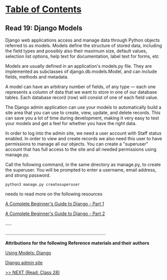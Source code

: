 # [Table of Contents](https://wondwosentsige.github.io/code-401-reading-notes/Home)

## Read 19: Django Models

Django web applications access and manage data through Python objects referred to as models. Models define the structure of stored data, including the field types and possibly also their maximum size, default values, selection list options, help text for documentation, label text for forms, etc

Models are usually defined in an application's models.py file. They are implemented as subclasses of django.db.models.Model, and can include fields, methods and metadata.

A model can have an arbitrary number of fields, of any type — each one represents a column of data that we want to store in one of our database tables. Each database record (row) will consist of one of each field value.

The Django admin application can use your models to automatically build a site area that you can use to create, view, update, and delete records. This can save you a lot of time during development, making it very easy to test your models and get a feel for whether you have the right data.

In order to log into the admin site, we need a user account with Staff status enabled. In order to view and create records we also need this user to have permissions to manage all our objects.  You can create a "superuser" account that has full access to the site and all needed permissions using manage.py.

Call the following command, in the same directory as manage.py, to create the superuser. You will be prompted to enter a username, email address, and strong password.

    python3 manage.py createsuperuser

needs to read more on the following resources 

[A Complete Beginner's Guide to Django - Part 1](https://simpleisbetterthancomplex.com/series/2017/09/04/a-complete-beginners-guide-to-django-part-1.html)

[A Complete Beginner's Guide to Django - Part 2](https://simpleisbetterthancomplex.com/series/2017/09/11/a-complete-beginners-guide-to-django-part-2.html)

.....










...............................................................................

__Attributions for the following Reference materials and their authors__

[Using Models: Django](https://developer.mozilla.org/en-US/docs/Learn/Server-side/Django/Models)

[Django admin site](https://developer.mozilla.org/en-US/docs/Learn/Server-side/Django/Admin_site)

[>> NEXT (Read: Class 28)](https://wondwosentsige.github.io/code-401-reading-note/class-28)